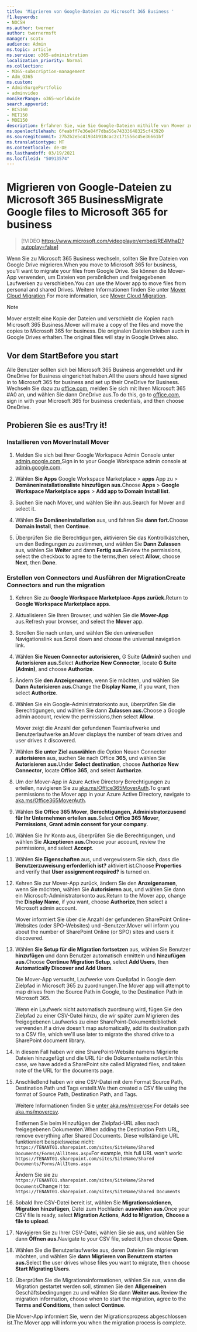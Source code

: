 ```yaml
---
title: 'Migrieren von Google-Dateien zu Microsoft 365 Business '
f1.keywords:
- NOCSH
ms.author: twerner
author: twernermsft
manager: scotv
audience: Admin
ms.topic: article
ms.service: o365-administration
localization_priority: Normal
ms.collection:
- M365-subscription-management
- Adm_O365
ms.custom:
- AdminSurgePortfolio
- adminvideo
monikerRange: o365-worldwide
search.appverid:
- BCS160
- MET150
- MOE150
description: Erfahren Sie, wie Sie Google-Dateien mithilfe von Mover zu Microsoft 365 Business migrieren.
ms.openlocfilehash: 6feabff7e36e84f7dba56e74333648325cf43920
ms.sourcegitcommit: 27b2b2e5c41934b918cac2c171556c45e36661bf
ms.translationtype: MT
ms.contentlocale: de-DE
ms.lasthandoff: 03/19/2021
ms.locfileid: "50913574"
---
```

# <a name="migrate-google-files-to-microsoft-365-for-business"></a><span data-ttu-id="9431d-103">Migrieren von Google-Dateien zu Microsoft 365 Business</span><span class="sxs-lookup"><span data-stu-id="9431d-103">Migrate Google files to Microsoft 365 for business</span></span> 

> [!VIDEO https://www.microsoft.com/videoplayer/embed/RE4MhaD?autoplay=false]

<span data-ttu-id="9431d-104">Wenn Sie zu Microsoft 365 Business wechseln, sollten Sie Ihre Dateien von Google Drive migrieren.</span><span class="sxs-lookup"><span data-stu-id="9431d-104">When you move to Microsoft 365 for business, you'll want to migrate your files from Google Drive.</span></span> <span data-ttu-id="9431d-105">Sie können die Mover-App verwenden, um Dateien von persönlichen und freigegebenen Laufwerken zu verschieben.</span><span class="sxs-lookup"><span data-stu-id="9431d-105">You can use the Mover app to move files from personal and shared Drives.</span></span> <span data-ttu-id="9431d-106">Weitere Informationen finden Sie unter [Mover Cloud Migration](/sharepointmigration/mover-plan-migration).</span><span class="sxs-lookup"><span data-stu-id="9431d-106">For more information, see [Mover Cloud Migration](/sharepointmigration/mover-plan-migration).</span></span>

> [!NOTE]
> <span data-ttu-id="9431d-107">Mover erstellt eine Kopie der Dateien und verschiebt die Kopien nach Microsoft 365 Business.</span><span class="sxs-lookup"><span data-stu-id="9431d-107">Mover will make a copy of the files and move the copies to Microsoft 365 for business.</span></span> <span data-ttu-id="9431d-108">Die originalen Dateien bleiben auch in Google Drives erhalten.</span><span class="sxs-lookup"><span data-stu-id="9431d-108">The original files will stay in Google Drives also.</span></span>

## <a name="before-you-start"></a><span data-ttu-id="9431d-109">Vor dem Start</span><span class="sxs-lookup"><span data-stu-id="9431d-109">Before you start</span></span>

<span data-ttu-id="9431d-110">Alle Benutzer sollten sich bei Microsoft 365 Business angemeldet und ihr OneDrive for Business eingerichtet haben.</span><span class="sxs-lookup"><span data-stu-id="9431d-110">All the users should have signed in to Microsoft 365 for business and set up their OneDrive for Business.</span></span> <span data-ttu-id="9431d-111">Wechseln Sie dazu zu [office.com](https://office.com), melden Sie sich mit Ihren Microsoft 365 #A0 an, und wählen Sie dann OneDrive aus.</span><span class="sxs-lookup"><span data-stu-id="9431d-111">To do this, go to [office.com](https://office.com), sign in with your Microsoft 365 for business credentials, and then choose OneDrive.</span></span>

## <a name="try-it"></a><span data-ttu-id="9431d-112">Probieren Sie es aus!</span><span class="sxs-lookup"><span data-stu-id="9431d-112">Try it!</span></span>

### <a name="install-mover"></a><span data-ttu-id="9431d-113">Installieren von Mover</span><span class="sxs-lookup"><span data-stu-id="9431d-113">Install Mover</span></span>

1. <span data-ttu-id="9431d-114">Melden Sie sich bei Ihrer Google Workspace Admin Console unter [admin.google.com.](https://admin.google.com)</span><span class="sxs-lookup"><span data-stu-id="9431d-114">Sign in to your Google Workspace admin console at [admin.google.com](https://admin.google.com).</span></span>

1. <span data-ttu-id="9431d-115">Wählen **Sie Apps** Google Workspace Marketplace  >  **apps** App zu  >  **Domäneninstallationsliste hinzufügen aus.**</span><span class="sxs-lookup"><span data-stu-id="9431d-115">Choose **Apps** > **Google Workspace Marketplace apps** > **Add app to Domain Install list**.</span></span>

1. <span data-ttu-id="9431d-116">Suchen Sie nach Mover, und wählen Sie ihn aus.</span><span class="sxs-lookup"><span data-stu-id="9431d-116">Search for Mover and select it.</span></span>

1. <span data-ttu-id="9431d-117">Wählen **Sie Domäneninstallation** aus, und fahren Sie **dann fort.**</span><span class="sxs-lookup"><span data-stu-id="9431d-117">Choose **Domain Install**, then **Continue**.</span></span>

1. <span data-ttu-id="9431d-118">Überprüfen Sie die Berechtigungen, aktivieren Sie das Kontrollkästchen, um den Bedingungen zu zustimmen, und wählen Sie **Dann Zulassen** aus, wählen Sie **Weiter** und dann **Fertig aus.**</span><span class="sxs-lookup"><span data-stu-id="9431d-118">Review the permissions, select the checkbox to agree to the terms,then select **Allow**, choose **Next**, then **Done**.</span></span>

### <a name="create-connectors-and-run-the-migration"></a><span data-ttu-id="9431d-119">Erstellen von Connectors und Ausführen der Migration</span><span class="sxs-lookup"><span data-stu-id="9431d-119">Create Connectors and run the migration</span></span>

1. <span data-ttu-id="9431d-120">Kehren Sie zu **Google Workspace Marketplace-Apps zurück.**</span><span class="sxs-lookup"><span data-stu-id="9431d-120">Return to **Google Workspace Marketplace apps**.</span></span>
1. <span data-ttu-id="9431d-121">Aktualisieren Sie Ihren Browser, und wählen Sie die **Mover-App** aus.</span><span class="sxs-lookup"><span data-stu-id="9431d-121">Refresh your browser, and select the **Mover** app.</span></span>
1. <span data-ttu-id="9431d-122">Scrollen Sie nach unten, und wählen Sie den universellen Navigationslink aus.</span><span class="sxs-lookup"><span data-stu-id="9431d-122">Scroll down and choose the universal navigation link.</span></span>
1. <span data-ttu-id="9431d-123">Wählen **Sie Neuen Connector autorisieren,** G Suite **(Admin)** suchen und **Autorisieren aus.**</span><span class="sxs-lookup"><span data-stu-id="9431d-123">Select **Authorize New Connector**, locate **G Suite (Admin)**, and choose **Authorize**.</span></span>
1. <span data-ttu-id="9431d-124">Ändern Sie **den Anzeigenamen**, wenn Sie möchten, und wählen Sie **Dann Autorisieren aus.**</span><span class="sxs-lookup"><span data-stu-id="9431d-124">Change the **Display Name**, if you want, then select **Authorize**.</span></span>
1. <span data-ttu-id="9431d-125">Wählen Sie ein Google-Administratorkonto aus, überprüfen Sie die Berechtigungen, und wählen Sie dann **Zulassen aus.**</span><span class="sxs-lookup"><span data-stu-id="9431d-125">Choose a Google admin account, review the permissions,then select **Allow**.</span></span>

    <span data-ttu-id="9431d-126">Mover zeigt die Anzahl der gefundenen Teamlaufwerke und Benutzerlaufwerke an.</span><span class="sxs-lookup"><span data-stu-id="9431d-126">Mover displays the number of team drives and user drives it discovered.</span></span> 

1. <span data-ttu-id="9431d-127">Wählen **Sie unter Ziel auswählen** die Option Neuen Connector **autorisieren** aus, suchen Sie nach Office **365,** und wählen Sie **Autorisieren aus.**</span><span class="sxs-lookup"><span data-stu-id="9431d-127">Under **Select destination**, choose **Authorize New Connector**, locate **Office 365**, and select **Authorize**.</span></span>
1. <span data-ttu-id="9431d-128">Um der Mover-App in Azure Active Directory Berechtigungen zu erteilen, navigieren Sie zu [aka.ms/Office365MoverAuth](https://aka.ms/Office365MoverAuth).</span><span class="sxs-lookup"><span data-stu-id="9431d-128">To grant permissions to the Mover app in your Azure Active Directory, navigate to [aka.ms/Office365MoverAuth](https://aka.ms/Office365MoverAuth).</span></span>
1. <span data-ttu-id="9431d-129">Wählen **Sie Office 365 Mover**, **Berechtigungen**, **Administratorzusend für Ihr Unternehmen erteilen aus.**</span><span class="sxs-lookup"><span data-stu-id="9431d-129">Select **Office 365 Mover**, **Permissions**, **Grant admin consent for your company**.</span></span>
1. <span data-ttu-id="9431d-130">Wählen Sie Ihr Konto aus, überprüfen Sie die Berechtigungen, und wählen Sie **Akzeptieren aus.**</span><span class="sxs-lookup"><span data-stu-id="9431d-130">Choose your account, review the permissions, and select **Accept**.</span></span>
1. <span data-ttu-id="9431d-131">Wählen **Sie Eigenschaften** aus, und vergewissern Sie sich, dass die **Benutzerzuweisung erforderlich ist?** aktiviert ist.</span><span class="sxs-lookup"><span data-stu-id="9431d-131">Choose **Properties** and verify that **User assignment required?** is turned on.</span></span>
1. <span data-ttu-id="9431d-132">Kehren Sie zur Mover-App zurück, ändern Sie den **Anzeigenamen**, wenn Sie möchten, wählen Sie **Autorisieren** aus, und wählen Sie dann ein Microsoft-Administratorkonto aus.</span><span class="sxs-lookup"><span data-stu-id="9431d-132">Return to the Mover app, change the **Display Name**, if you want, choose **Authorize**,then select a Microsoft admin account.</span></span>

    <span data-ttu-id="9431d-133">Mover informiert Sie über die Anzahl der gefundenen SharePoint Online-Websites (oder SPO-Websites) und -Benutzer.</span><span class="sxs-lookup"><span data-stu-id="9431d-133">Mover will inform you about the number of SharePoint Online (or SPO) sites and users it discovered.</span></span>
1. <span data-ttu-id="9431d-134">Wählen **Sie Setup für die Migration fortsetzen** aus, wählen Sie Benutzer **hinzufügen** und dann Benutzer automatisch ermitteln und **hinzufügen aus.**</span><span class="sxs-lookup"><span data-stu-id="9431d-134">Choose **Continue Migration Setup**, select **Add Users**, then **Automatically Discover and Add Users**.</span></span>

    <span data-ttu-id="9431d-135">Die Mover-App versucht, Laufwerke vom Quellpfad in Google dem Zielpfad in Microsoft 365 zu zuordnungen.</span><span class="sxs-lookup"><span data-stu-id="9431d-135">The Mover app will attempt to map drives from the Source Path in Google, to the Destination Path in Microsoft 365.</span></span> 

    <span data-ttu-id="9431d-136">Wenn ein Laufwerk nicht automatisch zuordnung wird, fügen Sie den Zielpfad zu einer CSV-Datei hinzu, die wir später zum Migrieren des freigegebenen Laufwerks zu einer SharePoint-Dokumentbibliothek verwenden.</span><span class="sxs-lookup"><span data-stu-id="9431d-136">If a drive doesn't map automatically, add its destination path to a CSV file, which we'll use later to migrate the shared drive to a SharePoint document library.</span></span> 

1. <span data-ttu-id="9431d-137">In diesem Fall haben wir eine SharePoint-Website namens Migrierte Dateien hinzugefügt und die URL für die Dokumentseite notiert.</span><span class="sxs-lookup"><span data-stu-id="9431d-137">In this case, we have added a SharePoint site called Migrated files, and taken note of the URL for the documents page.</span></span> 
1. <span data-ttu-id="9431d-138">Anschließend haben wir eine CSV-Datei mit dem Format Source Path, Destination Path und Tags erstellt.</span><span class="sxs-lookup"><span data-stu-id="9431d-138">We then created a CSV file using the format of Source Path, Destination Path, and Tags.</span></span> 

    <span data-ttu-id="9431d-139">Weitere Informationen finden Sie [unter aka.ms/movercsv](/sharepointmigration/mover-create-migration-csv).</span><span class="sxs-lookup"><span data-stu-id="9431d-139">For details see [aka.ms/movercsv](/sharepointmigration/mover-create-migration-csv).</span></span>

    <span data-ttu-id="9431d-140">Entfernen Sie beim Hinzufügen der Zielpfad-URL alles nach freigegebenen Dokumenten.</span><span class="sxs-lookup"><span data-stu-id="9431d-140">When adding the Destination Path URL, remove everything after Shared Documents.</span></span> <span data-ttu-id="9431d-141">Diese vollständige URL funktioniert beispielsweise nicht: `https://TENANT01.sharepoint.com/sites/SiteName/Shared Documents/Forms/AllItems.aspx`</span><span class="sxs-lookup"><span data-stu-id="9431d-141">For example, this full URL won't work: `https://TENANT01.sharepoint.com/sites/SiteName/Shared Documents/Forms/AllItems.aspx`</span></span>

    <span data-ttu-id="9431d-142">Ändern Sie sie zu `https://TENANT01.sharepoint.com/sites/SiteName/Shared Documents`</span><span class="sxs-lookup"><span data-stu-id="9431d-142">Change it to: `https://TENANT01.sharepoint.com/sites/SiteName/Shared Documents`</span></span>

1. <span data-ttu-id="9431d-143">Sobald Ihre CSV-Datei bereit ist, wählen Sie **Migrationsaktionen**, **Migration hinzufügen**, Datei zum Hochladen **auswählen aus.**</span><span class="sxs-lookup"><span data-stu-id="9431d-143">Once your CSV file is ready, select **Migration Actions**, **Add to Migration**, **Choose a file to upload**.</span></span>
1. <span data-ttu-id="9431d-144">Navigieren Sie zu Ihrer CSV-Datei, wählen Sie sie aus, und wählen Sie dann **Öffnen aus.**</span><span class="sxs-lookup"><span data-stu-id="9431d-144">Navigate to your CSV file, select it,then choose **Open**.</span></span>
1. <span data-ttu-id="9431d-145">Wählen Sie die Benutzerlaufwerke aus, deren Dateien Sie migrieren möchten, und wählen Sie **dann Migrieren von Benutzern starten aus.**</span><span class="sxs-lookup"><span data-stu-id="9431d-145">Select the user drives whose files you want to migrate, then choose **Start Migrating Users**.</span></span>
1. <span data-ttu-id="9431d-146">Überprüfen Sie die Migrationsinformationen, wählen Sie aus, wann die Migration gestartet werden soll, stimmen Sie den **Allgemeinen** Geschäftsbedingungen zu und wählen Sie dann **Weiter aus.**</span><span class="sxs-lookup"><span data-stu-id="9431d-146">Review the migration information, choose when to start the migration, agree to the **Terms and Conditions**, then select **Continue**.</span></span>

<span data-ttu-id="9431d-147">Die Mover-App informiert Sie, wenn der Migrationsprozess abgeschlossen ist.</span><span class="sxs-lookup"><span data-stu-id="9431d-147">The Mover app will inform you when the migration process is complete.</span></span>